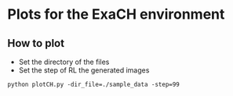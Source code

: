 # Plots for the ExaCH environment

## How to plot

* Set the directory of the files
* Set the step of RL the generated images

```
python plotCH.py -dir_file=./sample_data -step=99
```

